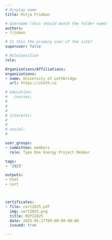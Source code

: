 ```yaml
---
# Display name
title: Mitja Fridman

# Username (this should match the folder name)
authors:
- fridman

# Is this the primary user of the site?
superuser: false

# Role/position
role: 

Organizations/Affiliations:
organizations:
- name: University of Lethbridge
  url: https://uleth.ca

# education:
#   courses:
#   
# 
# 
# interests:
#   
# 
# social:
#    

user_groups:
- committee: members
  role: Type One Energy Project Member

tags:
- '2025'

outputs:
- html
- cert



certificates:
- file: cert2025.pdf
  img: cert2025.png
  title: M2PI2025
  date: 2025-05-27T09:00:00-08:00
  issued: true

---
```


